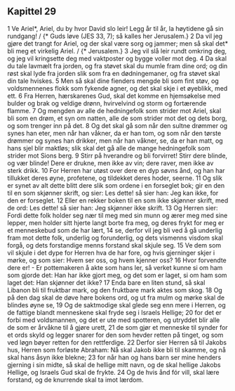 ## Kapittel 29

1 Ve Ariel*, Ariel, du by hvor David slo leir! Legg år til år, la høytidene gå sin rundgang! / {* Guds løve (JES 33, 7); så kalles her Jerusalem.}
2 Da vil jeg gjøre det trangt for Ariel, og der skal være sorg og jammer; men så skal det* bli meg et virkelig Ariel. / {* Jerusalem.}
3 Jeg vil slå leir rundt omkring deg, og jeg vil kringsette deg med vaktposter og bygge voller mot deg.
4 Da skal du tale lavmælt fra jorden, og fra støvet skal du mumle fram dine ord; og din røst skal lyde fra jorden slik som fra en dødningemaner, og fra støvet skal din tale hviskes.
5 Men så skal dine fienders mengde bli som fint støv, og voldsmennenes flokk som fykende agner, og det skal skje i et øyeblikk, med ett.
6 Fra Herren, hærskarenes Gud, skal det komme en hjemsøkelse med bulder og brak og veldige drønn, hvirvelvind og storm og fortærende flamme.
7 Og mengden av alle de hedningefolk som strider mot Ariel, skal bli som en drøm, et syn om natten, alle de som strider mot det og dets borg, og som trenger inn på det.
8 Og det skal gå som når den sultne drømmer og synes han eter, men når han våkner, da er han tom, og som når den tørste drømmer og synes han drikker, men når han våkner, se, da er han matt, og hans sjel blir maktløs; slik skal det gå alle de mange hedningefolk som strider mot Sions berg.
9 Stirr på hverandre og bli forvirret! Stirr dere blinde, og vær blinde! Dere er drukne, men ikke av vin; dere raver, men ikke av sterk drikk.
10 For Herren har utøst over dere en dyp søvns ånd, og han har tillukket deres øyne, profetene, og tildekket deres hoder, seerne.
11 Og slik er synet av alt dette blitt dere slik som ordene i en forseglet bok; gir en den til en som skjønner skrift, og sier: Les dette! så sier han: Jeg kan ikke, for den er forseglet.
12 Eller en rekker boken til en som ikke skjønner skrift, med de ord: Les dette! så sier han: Jeg skjønner ikke skrift.
13 Og Herren sier: Fordi dette folk holder seg nær til meg med sin munn og ærer meg med sine lepper, men holder sitt hjerte langt borte fra meg, og deres frykt for meg er et menneskebud som de har lært,
14 se, derfor vil jeg bli ved å gå underlig fram mot dette folk, underlig og forunderlig, og dets vismenns visdom skal forgå, og dets forstandige menns forstand skal skjule seg.
15 Ve dem som vil skjule i det dype for Herren hva de har fore, og hvis gjerninger skjer i mørke, og som sier: Hvem ser oss, og hvem kjenner oss?
16 Hvor forvendte dere er! - Er pottemakeren å akte som hans ler, så verket kunne si om ham som gjorde det: Han har ikke gjort meg, og det som er laget, si om ham som laget det: Han skjønner det ikke?
17 Enda bare en liten stund, så skal Libanon bli til fruktbar mark, og den fruktbare mark aktes som skog.
18 Og på den dag skal de døve høre bokens ord, og ut fra mulm og mørke skal de blindes øyne se,
19 Og de saktmodige skal glede seg enn mere i Herren, og de fattige blandt menneskene skal fryde seg i Israels Hellige;
20 for det er forbi med voldsmannen, og det er ute med spotteren, og utryddet blir alle de som er årvåkne til å gjøre urett,
21 de som gjør et menneske til synder for et ords skyld og legger snarer for den som hevder retten på tinget, og som ved løgn bøyer retten for den rettferdige.
22 Derfor sier Herren så til Jakobs hus, Herren som forløste Abraham: Nå skal Jakob ikke bli til skamme, og nå skal hans åsyn ikke blekne;
23 for når han og hans barn ser mine henders gjerning i sin midte, så skal de hellige mitt navn, og de skal hellige Jakobs Hellige, og Israels Gud skal de frykte.
24 Og de hvis ånd fór vill, skal lære forstand, og de knurrende skal ta imot lærdom.
